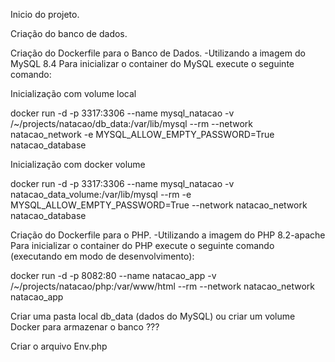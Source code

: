 Inicio do projeto.

Criação do banco de dados.

Criação do Dockerfile para o Banco de Dados.
-Utilizando a imagem do MySQL 8.4
Para inicializar o container do MySQL execute o seguinte comando:

Inicialização com volume local

docker run -d -p 3317:3306 --name mysql_natacao -v /~/projects/natacao/db_data:/var/lib/mysql --rm --network natacao_network -e MYSQL_ALLOW_EMPTY_PASSWORD=True natacao_database

Inicialização com docker volume

docker run -d -p 3317:3306 --name mysql_natacao -v natacao_data_volume:/var/lib/mysql --rm -e MYSQL_ALLOW_EMPTY_PASSWORD=True --network natacao_network natacao_database

Criação do Dockerfile para o PHP.
-Utilizando a imagem do PHP 8.2-apache
Para inicializar o container do PHP execute o seguinte comando (executando em modo de desenvolvimento):

docker run -d -p 8082:80 --name natacao_app -v /~/projects/natacao/php:/var/www/html --rm --network natacao_network natacao_app

Criar uma pasta local db_data (dados do MySQL) ou criar um volume Docker para armazenar o banco ???

Criar o arquivo Env.php
